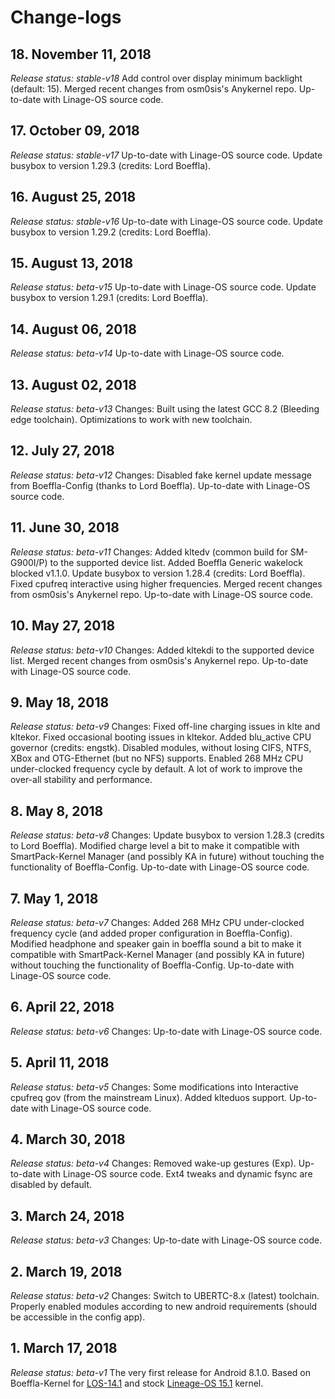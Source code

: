 # Change-logs

## 18. November 11, 2018
*Release status: stable-v18*
Add control over display minimum backlight (default: 15). Merged recent changes from osm0sis's Anykernel repo. Up-to-date with Linage-OS source code.

## 17. October 09, 2018
*Release status: stable-v17*
Up-to-date with Linage-OS source code. Update busybox to version 1.29.3 (credits: Lord Boeffla).

## 16. August 25, 2018
*Release status: stable-v16*
Up-to-date with Linage-OS source code. Update busybox to version 1.29.2 (credits: Lord Boeffla).

## 15. August 13, 2018
*Release status: beta-v15*
Up-to-date with Linage-OS source code. Update busybox to version 1.29.1 (credits: Lord Boeffla).

## 14. August 06, 2018
*Release status: beta-v14*
Up-to-date with Linage-OS source code.

## 13. August 02, 2018
*Release status: beta-v13*
Changes: Built using the latest GCC 8.2 (Bleeding edge toolchain). Optimizations to work with new toolchain.

## 12. July 27, 2018
*Release status: beta-v12*
Changes: Disabled fake kernel update message from Boeffla-Config (thanks to Lord Boeffla). Up-to-date with Linage-OS source code.

## 11. June 30, 2018
*Release status: beta-v11*
Changes: Added kltedv (common build for SM-G900I/P) to the supported device list. Added Boeffla Generic wakelock blocked v1.1.0. Update busybox to version 1.28.4 (credits: Lord Boeffla). Fixed cpufreq interactive using higher frequencies. Merged recent changes from osm0sis's Anykernel repo. Up-to-date with Linage-OS source code.

## 10. May 27, 2018
*Release status: beta-v10*
Changes: Added kltekdi to the supported device list. Merged recent changes from osm0sis's Anykernel repo. Up-to-date with Linage-OS source code.

## 9. May 18, 2018
*Release status: beta-v9*
Changes: Fixed off-line charging issues in klte and kltekor. Fixed occasional booting issues in kltekor. Added blu_active CPU governor (credits: engstk). Disabled modules, without losing CIFS, NTFS, XBox and OTG-Ethernet (but no NFS) supports. Enabled 268 MHz CPU under-clocked frequency cycle by default. A lot of work to improve the over-all stability and performance.

## 8. May 8, 2018
*Release status: beta-v8*
Changes: Update busybox to version 1.28.3 (credits to Lord Boeffla). Modified charge level a bit to make it compatible with SmartPack-Kernel Manager (and possibly KA in future) without touching the functionality of Boeffla-Config. Up-to-date with Linage-OS source code.

## 7. May 1, 2018
*Release status: beta-v7*
Changes: Added 268 MHz CPU under-clocked frequency cycle (and added proper configuration in Boeffla-Config). Modified headphone and speaker gain in boeffla sound a bit to make it compatible with SmartPack-Kernel Manager (and possibly KA in future) without touching the functionality of Boeffla-Config. Up-to-date with Linage-OS source code.

## 6. April 22, 2018
*Release status: beta-v6*
Changes: Up-to-date with Linage-OS source code.

## 5. April 11, 2018
*Release status: beta-v5*
Changes: Some modifications into Interactive cpufreq gov (from the mainstream Linux). Added klteduos support. Up-to-date with Linage-OS source code.

## 4. March 30, 2018
*Release status: beta-v4*
Changes: Removed wake-up gestures (Exp). Up-to-date with Linage-OS source code. Ext4 tweaks and dynamic fsync are disabled by default.

## 3. March 24, 2018
*Release status: beta-v3*
Changes: Up-to-date with Linage-OS source code.

## 2. March 19, 2018
*Release status: beta-v2*
Changes: Switch to UBERTC-8.x (latest) toolchain. Properly enabled modules according to new android requirements (should be accessible in the config app).

## 1. March 17, 2018
*Release status: beta-v1*
The very first release for Android 8.1.0.
Based on Boeffla-Kernel for [LOS-14.1](https://github.com/andip71/boeffla-kernel-cm-s5/tree/boeffla_cm14) and stock [Lineage-OS 15.1](https://github.com/LineageOS/android_kernel_samsung_msm8974/tree/lineage-15.1) kernel.

